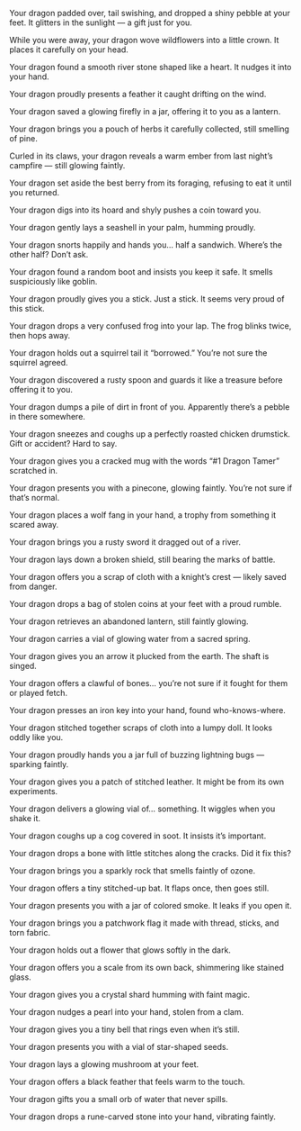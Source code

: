 
Your dragon padded over, tail swishing, and dropped a shiny pebble at your feet. It glitters in the sunlight — a gift just for you.

While you were away, your dragon wove wildflowers into a little crown. It places it carefully on your head.

Your dragon found a smooth river stone shaped like a heart. It nudges it into your hand.

Your dragon proudly presents a feather it caught drifting on the wind.

Your dragon saved a glowing firefly in a jar, offering it to you as a lantern.

Your dragon brings you a pouch of herbs it carefully collected, still smelling of pine.

Curled in its claws, your dragon reveals a warm ember from last night’s campfire — still glowing faintly.

Your dragon set aside the best berry from its foraging, refusing to eat it until you returned.

Your dragon digs into its hoard and shyly pushes a coin toward you.

Your dragon gently lays a seashell in your palm, humming proudly.

Your dragon snorts happily and hands you… half a sandwich. Where’s the other half? Don’t ask.

Your dragon found a random boot and insists you keep it safe. It smells suspiciously like goblin.

Your dragon proudly gives you a stick. Just a stick. It seems very proud of this stick.

Your dragon drops a very confused frog into your lap. The frog blinks twice, then hops away.

Your dragon holds out a squirrel tail it “borrowed.” You’re not sure the squirrel agreed.

Your dragon discovered a rusty spoon and guards it like a treasure before offering it to you.

Your dragon dumps a pile of dirt in front of you. Apparently there’s a pebble in there somewhere.

Your dragon sneezes and coughs up a perfectly roasted chicken drumstick. Gift or accident? Hard to say.

Your dragon gives you a cracked mug with the words “#1 Dragon Tamer” scratched in.

Your dragon presents you with a pinecone, glowing faintly. You’re not sure if that’s normal.

Your dragon places a wolf fang in your hand, a trophy from something it scared away.

Your dragon brings you a rusty sword it dragged out of a river.

Your dragon lays down a broken shield, still bearing the marks of battle.

Your dragon offers you a scrap of cloth with a knight’s crest — likely saved from danger.

Your dragon drops a bag of stolen coins at your feet with a proud rumble.

Your dragon retrieves an abandoned lantern, still faintly glowing.

Your dragon carries a vial of glowing water from a sacred spring.

Your dragon gives you an arrow it plucked from the earth. The shaft is singed.

Your dragon offers a clawful of bones… you’re not sure if it fought for them or played fetch.

Your dragon presses an iron key into your hand, found who-knows-where.

Your dragon stitched together scraps of cloth into a lumpy doll. It looks oddly like you.

Your dragon proudly hands you a jar full of buzzing lightning bugs — sparking faintly.

Your dragon gives you a patch of stitched leather. It might be from its own experiments.

Your dragon delivers a glowing vial of… something. It wiggles when you shake it.

Your dragon coughs up a cog covered in soot. It insists it’s important.

Your dragon drops a bone with little stitches along the cracks. Did it fix this?

Your dragon brings you a sparkly rock that smells faintly of ozone.

Your dragon offers a tiny stitched-up bat. It flaps once, then goes still.

Your dragon presents you with a jar of colored smoke. It leaks if you open it.

Your dragon brings you a patchwork flag it made with thread, sticks, and torn fabric.

Your dragon holds out a flower that glows softly in the dark.

Your dragon offers you a scale from its own back, shimmering like stained glass.

Your dragon gives you a crystal shard humming with faint magic.

Your dragon nudges a pearl into your hand, stolen from a clam.

Your dragon gives you a tiny bell that rings even when it’s still.

Your dragon presents you with a vial of star-shaped seeds.

Your dragon lays a glowing mushroom at your feet.

Your dragon offers a black feather that feels warm to the touch.

Your dragon gifts you a small orb of water that never spills.

Your dragon drops a rune-carved stone into your hand, vibrating faintly.